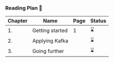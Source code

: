 ### Reading Plan 📘

|Chapter|Name|Page|Status|
|--|----|----|---------|
|1.|Getting started|1|⌛️|
|2.|Applying Kafka||⌛️|
|3.|Going further||⌛️|
